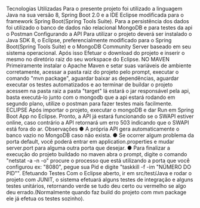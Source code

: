 Tecnologias Utilizadas
Para o presente projeto foi utilizado a linguagem Java na sua versão 8,
Spring Boot 2.0 e a IDE Eclipse modificada para o framework Spring
Boot(Spring Tools Suite). Para a persistência dos dados foi utilizado o
banco de dados não relacional MongoDB e para testes da api o
Postman
Configurando a API
Para utilizar o projeto deverá ser instalado o Java SDK 8, o Eclipse,
preferencialmente modificado para o Spring Boot(Spring Tools Suite) e o
MongoDB Community Server baseado em seu sistema operacional.
Após isso Efetuar o download do projeto e inserir o mesmo no diretório
raiz do seu workspace do Eclipse.
NO MAVEN
Primeiramente instalar o Apache Maven e setar suas variáveis de
ambiente corretamente, acessar a pasta raiz do projeto pelo prompt,
executar o comando "mvn package", aguardar baixar as dependências,
aguardar executar os testes automatizados e ao terminar de buildar o
projeto acessem na pasta raiz a pasta "target" lá estará o jar
responsável pela api, basta executá-lo junto com o mongodb que a api
estará rodando em segundo plano, utilize o postman para fazer testes
mais facilmente.
ECLIPSE
Após importar o projeto, executar o mongoDB e dar Run em Spring Boot
App no Eclipse. Pronto, a API já estará funcionando se o SWAPI estiver
online, caso contrário a API retornará um erro 503 indicando que o
SWAPI está fora do ar.
Observações
● A própria API gera automaticamente o banco vazio no MongoDB caso
não exista.
● Se ocorrer algum problema da porta default, você poderá entrar em
application.properties e mudar server.port para alguma outra porta que
desejar.
● Para finalizar a execução do projeto buildado no maven abra o prompt,
digite o comando "netstat -a -n -o" procure o processo que está
utilizando a porta que você configurou ex: "8080", pegue sua Pid e digite
"taskkill -f -im "NÚMERO DO PID"".
Efetuando Testes
Com o Eclipse aberto, ir em src/test/Java e rodar o projeto com JUNIT, o
sistema efetuará alguns testes de integração e alguns testes unitários,
retornando verde se tudo deu certo ou vermelho se algo deu
errado.(Normalmente quando faz build do projeto com mvn package ele
já efetua os testes sozinho).
